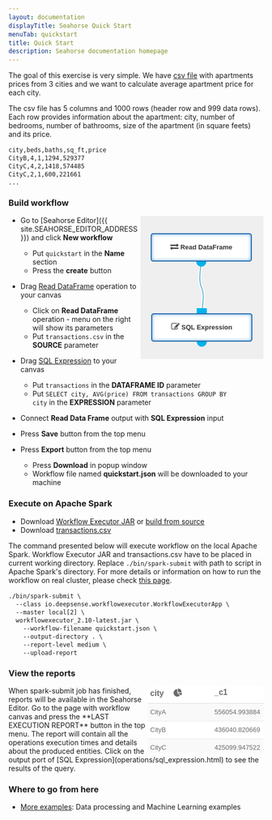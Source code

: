 ```yaml
---
layout: documentation
displayTitle: Seahorse Quick Start
menuTab: quickstart
title: Quick Start
description: Seahorse documentation homepage
---
```


The goal of this exercise is very simple.
We have [csv file](/_static/transactions.csv) with apartments prices from 3
cities and we want to calculate average apartment price for each city.

The csv file has 5 columns and 1000 rows (header row and 999 data rows).
Each row provides information about the apartment:
city, number of bedrooms, number of bathrooms, size of the apartment (in square feets) and its price.

    city,beds,baths,sq_ft,price
    CityB,4,1,1294,529377
    CityC,4,2,1418,574485
    CityC,2,1,600,221661
    ...

### Build workflow

<img style="float:right" src="./img/quickstart_workflow.png" />

* Go to [Seahorse Editor]({{ site.SEAHORSE_EDITOR_ADDRESS }}) and click **New workflow**
  * Put <code>quickstart</code> in the **Name** section
  * Press the **create** button
* Drag [Read DataFrame](operations/read_dataframe.html) operation
  to your canvas
  * Click on **Read DataFrame** operation - menu on the right will show its parameters
  * Put <code>transactions.csv</code> in the **SOURCE** parameter
* Drag [SQL Expression](operations/sql_expression.html)
   to your canvas
  * Put <code>transactions</code> in the **DATAFRAME ID** parameter
  * Put <code>SELECT city, AVG(price) FROM transactions GROUP BY city</code> in the **EXPRESSION** parameter
* Connect **Read Data Frame** output with **SQL Expression** input

* Press **Save** button from the top menu
* Press **Export** button from the top menu
  * Press **Download** in popup window
  * Workflow file named **quickstart.json** will be downloaded to your machine

### Execute on Apache Spark

* Download [Workflow Executor JAR](/downloads.html)
or [build from source](workflowexecutor.html#building-workflow-executor}})
* Download [transactions.csv](/_static/transactions.csv)

The command presented below will execute workflow on the local Apache Spark.
Workflow Executor JAR and transactions.csv have to be placed in current working directory.
Replace `./bin/spark-submit` with path to script in Apache Spark's directory.
For more details or information on how to run the workflow on real cluster, please check
[this page](workflowexecutor.html#how-to-run-workflow-executor).

    ./bin/spark-submit \
      --class io.deepsense.workflowexecutor.WorkflowExecutorApp \
      --master local[2] \
      workflowexecutor_2.10-latest.jar \
        --workflow-filename quickstart.json \
        --output-directory . \
        --report-level medium \
        --upload-report

### View the reports

<img style="float:right" src="./img/quickstart_report.png" />
When spark-submit job has finished, reports will be available in the Seahorse Editor.
Go to the page with workflow canvas and press the **LAST EXECUTION REPORT** button in the top menu.
The report will contain all the operations execution times and details about the
produced entities.
Click on the output port of
[SQL Expression](operations/sql_expression.html)
to see the results of the query.

### Where to go from here

* [More examples](examples.html): Data processing and Machine Learning examples
